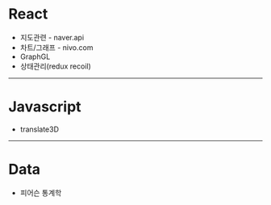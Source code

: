 # React

- 지도관련 - naver.api
- 차트/그래프 - nivo.com
- GraphGL
- 상태관리(redux recoil)

---
# Javascript

- translate3D

---
# Data

- 피어슨 통계학